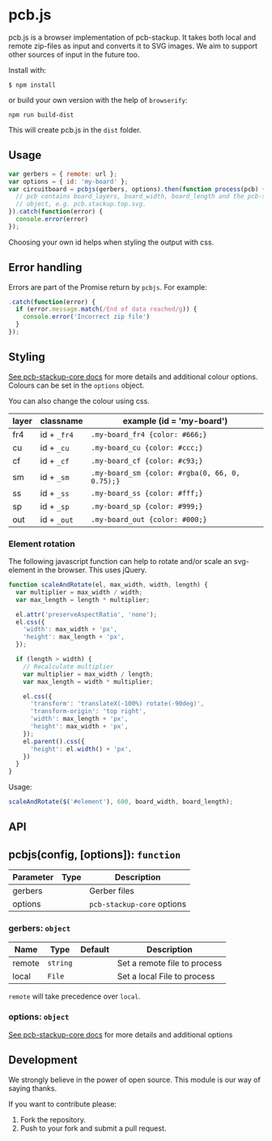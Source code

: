 # pcb.js

pcb.js is a browser implementation of pcb-stackup. It takes both local and
remote zip-files as input and converts it to SVG images. We aim to support
other sources of input in the future too.

Install with:

```
$ npm install
```

or build your own version with the help of `browserify`:

```
npm run build-dist
```

This will create pcb.js in the `dist` folder.

## Usage

```javascript
var gerbers = { remote: url };
var options = { id: 'my-board' };
var circuitboard = pcbjs(gerbers, options).then(function process(pcb) {
  // pcb contains board_layers, board_width, board_length and the pcb-stackup
  // object, e.g. pcb.stackup.top.svg.
}).catch(function(error) {
  console.error(error)
});
```

Choosing your own id helps when styling the output with css.

## Error handling

Errors are part of the Promise return by `pcbjs`. For example:

```javascript
.catch(function(error) {
  if (error.message.match(/End of data reached/g)) {
    console.error('Incorrect zip file')
  }
});
```

## Styling

[See pcb-stackup-core docs](https://github.com/tracespace/pcb-stackup-core/blob/master/README.md#color) for more details
and additional colour options. Colours can be set in the `options` object.

You can also change the colour using css.

layer | classname   | example (id = 'my-board')
------|-------------|-------------------------------------------------
fr4   | id + `_fr4` | `.my-board_fr4 {color: #666;}`
cu    | id + `_cu`  | `.my-board_cu {color: #ccc;}`
cf    | id + `_cf`  | `.my-board_cf {color: #c93;}`
sm    | id + `_sm`  | `.my-board_sm {color: #rgba(0, 66, 0, 0.75);}`
ss    | id + `_ss`  | `.my-board_ss {color: #fff;}`
sp    | id + `_sp`  | `.my-board_sp {color: #999;}`
out   | id + `_out` | `.my-board_out {color: #000;}`

### Element rotation

The following javascript function can help to rotate and/or scale an
svg-element in the browser. This uses jQuery.

```javascript
function scaleAndRotate(el, max_width, width, length) {
  var multiplier = max_width / width;
  var max_length = length * multiplier;

  el.attr('preserveAspectRatio', 'none');
  el.css({
    'width': max_width + 'px',
    'height': max_length + 'px',
  });

  if (length > width) {
    // Recalculate multiplier
    var multiplier = max_width / length;
    var max_length = width * multiplier;

    el.css({
      'transform': 'translateX(-100%) rotate(-90deg)',
      'transform-origin': 'top right',
      'width': max_length + 'px',
      'height': max_width + 'px',
    });
    el.parent().css({
      'height': el.width() + 'px',
    })
  }
}
```

Usage:

```javascript
scaleAndRotate($('#element'), 600, board_width, board_length);
```

## API

## pcbjs(config, [options]): `function`

Parameter | Type              | Description
----------|-------------------|------------
gerbers   | <Gerbers>         | Gerber files
options   | <Options>         | `pcb-stackup-core` options

### gerbers: `object`

Name      | Type     | Default | Description
----------|----------|---------|------------
remote    | `string` |         | Set a remote file to process
local     | `File`   |         | Set a local File to process

`remote` will take precedence over `local`.

### options: `object`

[See pcb-stackup-core docs](https://github.com/tracespace/pcb-stackup-core/blob/master/README.md#options) for more details and additional options

## Development

We strongly believe in the power of open source. This module is our way
of saying thanks.

If you want to contribute please:

1. Fork the repository.
2. Push to your fork and submit a pull request.
